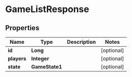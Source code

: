 

# GameListResponse

## Properties

Name | Type | Description | Notes
------------ | ------------- | ------------- | -------------
**id** | **Long** |  |  [optional]
**players** | **Integer** |  |  [optional]
**state** | **GameState1** |  |  [optional]



